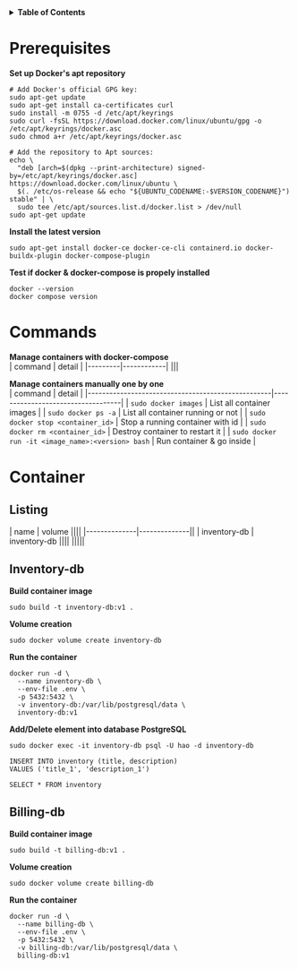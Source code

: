 <details>  
  <summary><strong>Table of Contents</strong></summary>  
  
  - [Prerequisites](#prerequisites)
  - [Commands](#commands)
  - [Container](#container)
    - [Listing](#listing)
    - [Inventory-db](#inventory-db)
    - [Billing-db](#billing-db)
</details>  



# Prerequisites
**Set up Docker's apt repository**    
```
# Add Docker's official GPG key:
sudo apt-get update
sudo apt-get install ca-certificates curl
sudo install -m 0755 -d /etc/apt/keyrings
sudo curl -fsSL https://download.docker.com/linux/ubuntu/gpg -o /etc/apt/keyrings/docker.asc
sudo chmod a+r /etc/apt/keyrings/docker.asc

# Add the repository to Apt sources:
echo \
  "deb [arch=$(dpkg --print-architecture) signed-by=/etc/apt/keyrings/docker.asc] https://download.docker.com/linux/ubuntu \
  $(. /etc/os-release && echo "${UBUNTU_CODENAME:-$VERSION_CODENAME}") stable" | \
  sudo tee /etc/apt/sources.list.d/docker.list > /dev/null
sudo apt-get update
```  

**Install the latest version**  
```
sudo apt-get install docker-ce docker-ce-cli containerd.io docker-buildx-plugin docker-compose-plugin
```  

**Test if docker & docker-compose is propely installed**    
```
docker --version
docker compose version
```  



# Commands
**Manage containers with docker-compose**  
| command | detail     |
|---------|------------|
|||

**Manage containers manually one by one**  
| command                                           | detail                            |
|---------------------------------------------------|-----------------------------------|
| `sudo docker images`                              | List all container images         |
| `sudo docker ps -a`                               | List all container running or not |
| `sudo docker stop <container_id>`                 | Stop a running container with id  |
| `sudo docker rm <container_id>`                   | Destroy container to restart it   |
| `sudo docker run -it <image_name>:<version> bash` | Run container & go inside         |



# Container
## Listing
| name         | volume       ||||
|--------------|--------------||
| inventory-db | inventory-db ||||
|||||


## Inventory-db

**Build container image**  
```
sudo build -t inventory-db:v1 .
```  

**Volume creation**  
```
sudo docker volume create inventory-db
```  

**Run the container**  
```
docker run -d \
  --name inventory-db \
  --env-file .env \
  -p 5432:5432 \
  -v inventory-db:/var/lib/postgresql/data \
  inventory-db:v1
```  

**Add/Delete element into database PostgreSQL**  
```
sudo docker exec -it inventory-db psql -U hao -d inventory-db
```  

```
INSERT INTO inventory (title, description)
VALUES ('title_1', 'description_1')

SELECT * FROM inventory
```  


## Billing-db

**Build container image**  
```
sudo build -t billing-db:v1 .
```  

**Volume creation**  
```
sudo docker volume create billing-db
```  

**Run the container**  
```
docker run -d \
  --name billing-db \
  --env-file .env \
  -p 5432:5432 \
  -v billing-db:/var/lib/postgresql/data \
  billing-db:v1
```  

